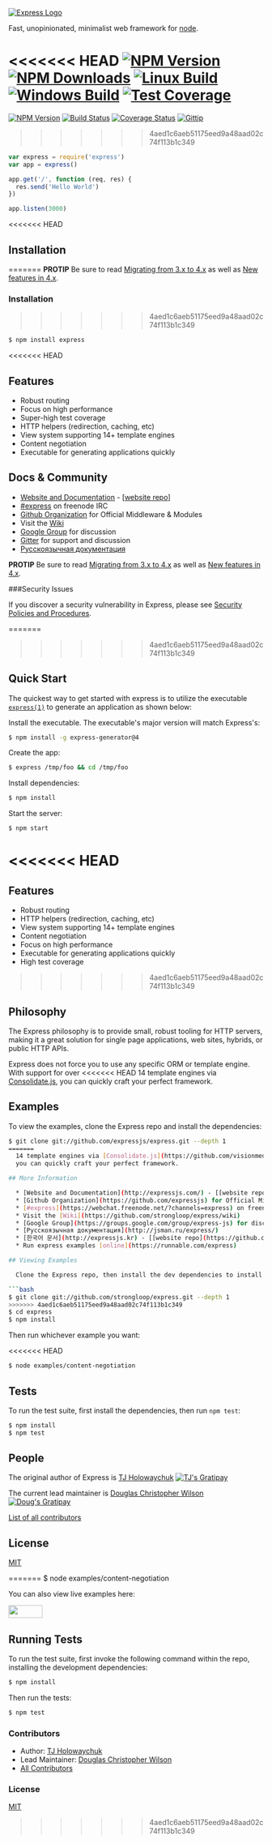 [![Express Logo](https://i.cloudup.com/zfY6lL7eFa-3000x3000.png)](http://expressjs.com/)

  Fast, unopinionated, minimalist web framework for [node](http://nodejs.org).

<<<<<<< HEAD
  [![NPM Version][npm-image]][npm-url]
  [![NPM Downloads][downloads-image]][downloads-url]
  [![Linux Build][travis-image]][travis-url]
  [![Windows Build][appveyor-image]][appveyor-url]
  [![Test Coverage][coveralls-image]][coveralls-url]
=======
  [![NPM Version](https://img.shields.io/npm/v/express.svg?style=flat)](https://www.npmjs.org/package/express)
  [![Build Status](https://img.shields.io/travis/strongloop/express.svg?style=flat)](https://travis-ci.org/strongloop/express)
  [![Coverage Status](https://img.shields.io/coveralls/strongloop/express.svg?style=flat)](https://coveralls.io/r/strongloop/express)
  [![Gittip](https://img.shields.io/gittip/dougwilson.svg?style=flat)](https://www.gittip.com/dougwilson/)
>>>>>>> 4aed1c6aeb51175eed9a48aad02c74f113b1c349

```js
var express = require('express')
var app = express()

app.get('/', function (req, res) {
  res.send('Hello World')
})

app.listen(3000)
```

<<<<<<< HEAD
## Installation
=======
  **PROTIP** Be sure to read [Migrating from 3.x to 4.x](https://github.com/strongloop/express/wiki/Migrating-from-3.x-to-4.x) as well as [New features in 4.x](https://github.com/strongloop/express/wiki/New-features-in-4.x).

### Installation
>>>>>>> 4aed1c6aeb51175eed9a48aad02c74f113b1c349

```bash
$ npm install express
```

<<<<<<< HEAD
## Features

  * Robust routing
  * Focus on high performance
  * Super-high test coverage
  * HTTP helpers (redirection, caching, etc)
  * View system supporting 14+ template engines
  * Content negotiation
  * Executable for generating applications quickly

## Docs & Community

  * [Website and Documentation](http://expressjs.com/) - [[website repo](https://github.com/strongloop/expressjs.com)]
  * [#express](https://webchat.freenode.net/?channels=express) on freenode IRC
  * [Github Organization](https://github.com/expressjs) for Official Middleware & Modules
  * Visit the [Wiki](https://github.com/expressjs/express/wiki)
  * [Google Group](https://groups.google.com/group/express-js) for discussion
  * [Gitter](https://gitter.im/expressjs/express) for support and discussion
  * [Русскоязычная документация](http://jsman.ru/express/)

**PROTIP** Be sure to read [Migrating from 3.x to 4.x](https://github.com/expressjs/express/wiki/Migrating-from-3.x-to-4.x) as well as [New features in 4.x](https://github.com/expressjs/express/wiki/New-features-in-4.x).

###Security Issues

If you discover a security vulnerability in Express, please see [Security Policies and Procedures](Security.md).

=======
>>>>>>> 4aed1c6aeb51175eed9a48aad02c74f113b1c349
## Quick Start

  The quickest way to get started with express is to utilize the executable [`express(1)`](https://github.com/expressjs/generator) to generate an application as shown below:

  Install the executable. The executable's major version will match Express's:

```bash
$ npm install -g express-generator@4
```

  Create the app:

```bash
$ express /tmp/foo && cd /tmp/foo
```

  Install dependencies:

```bash
$ npm install
```

  Start the server:

```bash
$ npm start
```

<<<<<<< HEAD
=======
## Features

  * Robust routing
  * HTTP helpers (redirection, caching, etc)
  * View system supporting 14+ template engines
  * Content negotiation
  * Focus on high performance
  * Executable for generating applications quickly
  * High test coverage

>>>>>>> 4aed1c6aeb51175eed9a48aad02c74f113b1c349
## Philosophy

  The Express philosophy is to provide small, robust tooling for HTTP servers, making
  it a great solution for single page applications, web sites, hybrids, or public
  HTTP APIs.

  Express does not force you to use any specific ORM or template engine. With support for over
<<<<<<< HEAD
  14 template engines via [Consolidate.js](https://github.com/tj/consolidate.js),
  you can quickly craft your perfect framework.

## Examples

  To view the examples, clone the Express repo and install the dependencies:

```bash
$ git clone git://github.com/expressjs/express.git --depth 1
=======
  14 template engines via [Consolidate.js](https://github.com/visionmedia/consolidate.js),
  you can quickly craft your perfect framework.

## More Information

  * [Website and Documentation](http://expressjs.com/) - [[website repo](https://github.com/strongloop/expressjs.com)]
  * [Github Organization](https://github.com/expressjs) for Official Middleware & Modules
  * [#express](https://webchat.freenode.net/?channels=express) on freenode IRC
  * Visit the [Wiki](https://github.com/strongloop/express/wiki)
  * [Google Group](https://groups.google.com/group/express-js) for discussion
  * [Русскоязычная документация](http://jsman.ru/express/)
  * [한국어 문서](http://expressjs.kr) - [[website repo](https://github.com/Hanul/expressjs.kr)]
  * Run express examples [online](https://runnable.com/express)

## Viewing Examples

  Clone the Express repo, then install the dev dependencies to install all the example / test suite dependencies:

```bash
$ git clone git://github.com/strongloop/express.git --depth 1
>>>>>>> 4aed1c6aeb51175eed9a48aad02c74f113b1c349
$ cd express
$ npm install
```

  Then run whichever example you want:

<<<<<<< HEAD
```bash
$ node examples/content-negotiation
```

## Tests

  To run the test suite, first install the dependencies, then run `npm test`:

```bash
$ npm install
$ npm test
```

## People

The original author of Express is [TJ Holowaychuk](https://github.com/tj) [![TJ's Gratipay][gratipay-image-visionmedia]][gratipay-url-visionmedia]

The current lead maintainer is [Douglas Christopher Wilson](https://github.com/dougwilson) [![Doug's Gratipay][gratipay-image-dougwilson]][gratipay-url-dougwilson]

[List of all contributors](https://github.com/expressjs/express/graphs/contributors)

## License

  [MIT](LICENSE)

[npm-image]: https://img.shields.io/npm/v/express.svg
[npm-url]: https://npmjs.org/package/express
[downloads-image]: https://img.shields.io/npm/dm/express.svg
[downloads-url]: https://npmjs.org/package/express
[travis-image]: https://img.shields.io/travis/expressjs/express/master.svg?label=linux
[travis-url]: https://travis-ci.org/expressjs/express
[appveyor-image]: https://img.shields.io/appveyor/ci/dougwilson/express/master.svg?label=windows
[appveyor-url]: https://ci.appveyor.com/project/dougwilson/express
[coveralls-image]: https://img.shields.io/coveralls/expressjs/express/master.svg
[coveralls-url]: https://coveralls.io/r/expressjs/express?branch=master
[gratipay-image-visionmedia]: https://img.shields.io/gratipay/visionmedia.svg
[gratipay-url-visionmedia]: https://gratipay.com/visionmedia/
[gratipay-image-dougwilson]: https://img.shields.io/gratipay/dougwilson.svg
[gratipay-url-dougwilson]: https://gratipay.com/dougwilson/
=======
    $ node examples/content-negotiation

  You can also view live examples here:

  <a href="https://runnable.com/express" target="_blank"><img src="https://runnable.com/external/styles/assets/runnablebtn.png" style="width:67px;height:25px;"></a>

## Running Tests

  To run the test suite, first invoke the following command within the repo, installing the development dependencies:

```bash
$ npm install
```

  Then run the tests:

```bash
$ npm test
```

### Contributors

 * Author: [TJ Holowaychuk](https://github.com/visionmedia)
 * Lead Maintainer: [Douglas Christopher Wilson](https://github.com/dougwilson)
 * [All Contributors](https://github.com/strongloop/express/graphs/contributors)

### License

  [MIT](LICENSE)
>>>>>>> 4aed1c6aeb51175eed9a48aad02c74f113b1c349
